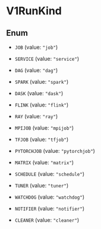 

# V1RunKind

## Enum


* `JOB` (value: `"job"`)

* `SERVICE` (value: `"service"`)

* `DAG` (value: `"dag"`)

* `SPARK` (value: `"spark"`)

* `DASK` (value: `"dask"`)

* `FLINK` (value: `"flink"`)

* `RAY` (value: `"ray"`)

* `MPIJOB` (value: `"mpijob"`)

* `TFJOB` (value: `"tfjob"`)

* `PYTORCHJOB` (value: `"pytorchjob"`)

* `MATRIX` (value: `"matrix"`)

* `SCHEDULE` (value: `"schedule"`)

* `TUNER` (value: `"tuner"`)

* `WATCHDOG` (value: `"watchdog"`)

* `NOTIFIER` (value: `"notifier"`)

* `CLEANER` (value: `"cleaner"`)



